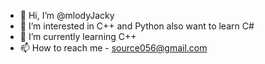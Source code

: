 - 👋 Hi, I’m @mlodyJacky
- 👀 I’m interested in C++ and Python also want to learn C#
- 🌱 I’m currently learning C++
- 📫 How to reach me - source056@gmail.com

